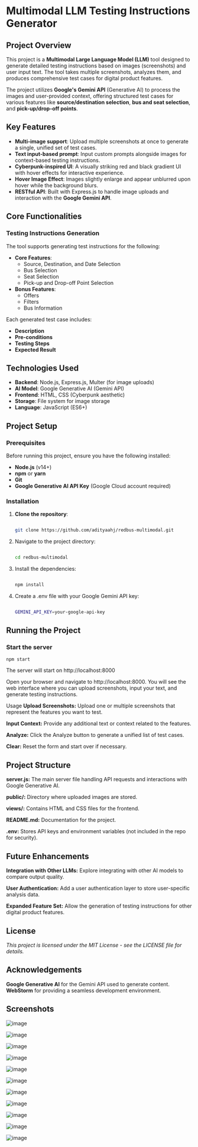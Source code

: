 # Multimodal LLM Testing Instructions Generator

## Project Overview

This project is a **Multimodal Large Language Model (LLM)** tool designed to generate detailed testing instructions based on images (screenshots) and user input text. The tool takes multiple screenshots, analyzes them, and produces comprehensive test cases for digital product features.

The project utilizes **Google's Gemini API** (Generative AI) to process the images and user-provided context, offering structured test cases for various features like **source/destination selection**, **bus and seat selection**, and **pick-up/drop-off points**.

## Key Features

- **Multi-image support**: Upload multiple screenshots at once to generate a single, unified set of test cases.
- **Text input-based prompt**: Input custom prompts alongside images for context-based testing instructions.
- **Cyberpunk-inspired UI**: A visually striking red and black gradient UI with hover effects for interactive experience.
- **Hover Image Effect**: Images slightly enlarge and appear unblurred upon hover while the background blurs.
- **RESTful API**: Built with Express.js to handle image uploads and interaction with the **Google Gemini API**.
  
## Core Functionalities

### Testing Instructions Generation
The tool supports generating test instructions for the following:
- **Core Features**: 
  - Source, Destination, and Date Selection
  - Bus Selection
  - Seat Selection
  - Pick-up and Drop-off Point Selection
- **Bonus Features**: 
  - Offers
  - Filters
  - Bus Information

Each generated test case includes:
- **Description**
- **Pre-conditions**
- **Testing Steps**
- **Expected Result**

## Technologies Used

- **Backend**: Node.js, Express.js, Multer (for image uploads)
- **AI Model**: Google Generative AI (Gemini API)
- **Frontend**: HTML, CSS (Cyberpunk aesthetic)
- **Storage**: File system for image storage
- **Language**: JavaScript (ES6+)

## Project Setup

### Prerequisites

Before running this project, ensure you have the following installed:

- **Node.js** (v14+)
- **npm** or **yarn**
- **Git**
- **Google Generative AI API Key** (Google Cloud account required)

### Installation

1. **Clone the repository**:
   ```bash
   
   git clone https://github.com/adityaahj/redbus-multimodal.git

2. Navigate to the project directory:
   ```bash
   
   cd redbus-multimodal
   
3. Install the dependencies:
   ```bash
   
   npm install

4. Create a .env file with your Google Gemini API key:
   ```bash
   
   GEMINI_API_KEY=your-google-api-key

## Running the Project

### Start the server
    
    npm start 
    
The server will start on http://localhost:8000

Open your browser and navigate to http://localhost:8000. You will see the web interface where you can upload screenshots, input your text, and generate testing instructions.

Usage
**Upload Screenshots:** Upload one or multiple screenshots that represent the features you want to test.

**Input Context:** Provide any additional text or context related to the features.

**Analyze:** Click the Analyze button to generate a unified list of test cases.

**Clear:** Reset the form and start over if necessary.

## Project Structure

**server.js:** The main server file handling API requests and interactions with Google Generative AI.

**public/:** Directory where uploaded images are stored.

**views/:** Contains HTML and CSS files for the frontend.

**README.md:** Documentation for the project.

**.env:** Stores API keys and environment variables (not included in the repo for security).

## Future Enhancements

**Integration with Other LLMs:** Explore integrating with other AI models to compare output quality.

**User Authentication:** Add a user authentication layer to store user-specific analysis data.

**Expanded Feature Set:** Allow the generation of testing instructions for other digital product features.

## License

*This project is licensed under the MIT License - see the LICENSE file for details.*

## Acknowledgements

**Google Generative AI** for the Gemini API used to generate content.
**WebStorm** for providing a seamless development environment.


## Screenshots 

![image](https://github.com/user-attachments/assets/8be41faf-1133-49e0-9615-2a24c6210914)

![image](https://github.com/user-attachments/assets/0fd4830b-1793-4535-b630-eca3faa3d853)

![image](https://github.com/user-attachments/assets/d1f82384-0c6c-4ca4-8d75-39ef20e0abb9)

![image](https://github.com/user-attachments/assets/8acf2d01-d5a8-443e-9320-3c7b6a8677f9)

![image](https://github.com/user-attachments/assets/ec086517-3526-4d1b-9468-1ce670455e7f)

![image](https://github.com/user-attachments/assets/2d7d1da1-2ca2-45b5-8f83-fc93332c067e)

![image](https://github.com/user-attachments/assets/7a37ca87-5564-428c-92b1-c3ba5605a4be)

![image](https://github.com/user-attachments/assets/dbd71544-f867-4d35-b9a7-0d12287ea0eb)

![image](https://github.com/user-attachments/assets/36a2a157-3525-4ec1-8cea-e3491d54de72)

![image](https://github.com/user-attachments/assets/f711bae6-3c7c-43ea-aacb-83dcf1993501)

![image](https://github.com/user-attachments/assets/df668965-2e24-4063-bde1-666b31ec5b08)
